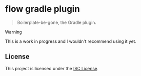 # flow gradle plugin

> Boilerplate-be-gone, the Gradle plugin.

> [!WARNING]
> This is a work in progress and I wouldn't recommend using it yet.

## License

This project is licensed under the [ISC License](./LICENSE).